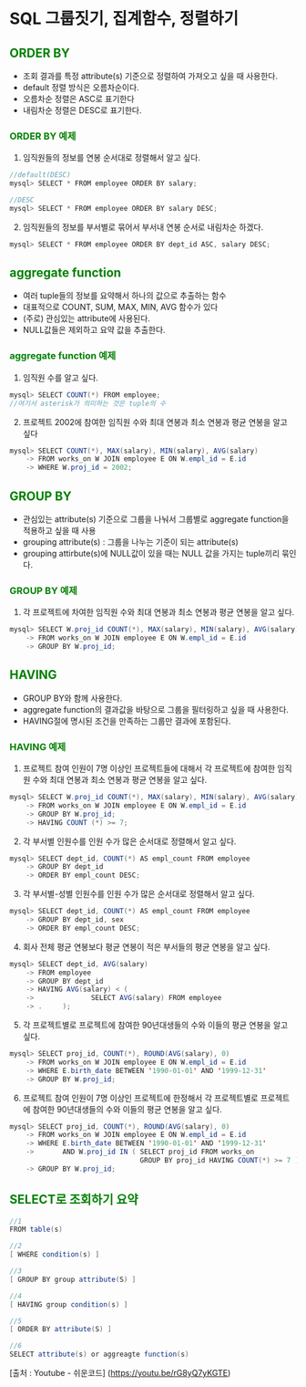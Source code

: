 # SQL 그룹짓기, 집계함수, 정렬하기
## <span style="color: green">ORDER BY</span>
- 조회 결과를 특정 attribute(s) 기준으로 정렬하여 가져오고 싶을 때 사용한다.
- default 정렬 방식은 오름차순이다.
- 오름차순 정렬은 ASC로 표기한다
- 내림차순 정렬은 DESC로 표기한다.

### <span style="color: green">ORDER BY 예제</span>
1. 임직원들의 정보를 연봉 순서대로 정렬해서 알고 싶다.

```java
//default(DESC)
mysql> SELECT * FROM employee ORDER BY salary;

//DESC
mysql> SELECT * FROM employee ORDER BY salary DESC;
```

2. 임직원들의 정보를 부서별로 묶어서 부서내 연봉 순서로 내림차순 하겠다.

```java
mysql> SELECT * FROM employee ORDER BY dept_id ASC, salary DESC;
```

## <span style="color: green">aggregate function</span>
- 여러 tuple들의 정보를 요약해서 하나의 값으로 추출하는 함수
- 대표적으로 COUNT, SUM, MAX, MIN, AVG 함수가 있다
- (주로) 관심있는 attribute에 사용된다.
- NULL값들은 제외하고 요약 값을 추출한다.


### <span style="color: green">aggregate function 예제</span>
1. 임직원 수를 알고 싶다.

```java
mysql> SELECT COUNT(*) FROM employee;
//여기서 asterisk가 의미하는 것은 tuple의 수
```

2. 프로젝트 2002에 참여한 임직원 수와 최대 연봉과 최소 연봉과 평균 연봉을 알고 싶다

```java
mysql> SELECT COUNT(*), MAX(salary), MIN(salary), AVG(salary)
    -> FROM works_on W JOIN employee E ON W.empl_id = E.id
    -> WHERE W.proj_id = 2002;
```

## <span style="color: green">GROUP BY</span>
- 관심있는 attribute(s) 기준으로 그룹을 나눠서 그룹별로 aggregate function을 적용하고 싶을 때 사용
- grouping attribute(s) : 그룹을 나누는 기준이 되는 attribute(s)
- grouping attirbute(s)에 NULL값이 있을 때는 NULL 값을 가지는 tuple끼리 묶인다.

### <span style="color: green">GROUP BY 예제</span>
1. 각 프로젝트에 차여한 임직원 수와 최대 연봉과 최소 연봉과 평균 연봉을 알고 싶다.

```java
mysql> SELECT W.proj_id COUNT(*), MAX(salary), MIN(salary), AVG(salary)
    -> FROM works_on W JOIN employee E ON W.empl_id = E.id
    -> GROUP BY W.proj_id;
```

## <span style="color: green">HAVING</span>
- GROUP BY와 함께 사용한다.
- aggregate function의 결과값을 바탕으로 그룹을 필터링하고 싶을 때 사용한다.
- HAVING절에 명시된 조건을 만족하는 그룹만 결과에 포함된다.

### <span style="color: green">HAVING 예제</span>
1. 프로젝트 참여 인원이 7명 이상인 프로젝트들에 대해서 각 프로젝트에 참여한 임직원 수와 최대 연봉과 최소 연봉과 평균 연봉을 알고 싶다.

```java
mysql> SELECT W.proj_id COUNT(*), MAX(salary), MIN(salary), AVG(salary)
    -> FROM works_on W JOIN employee E ON W.empl_id = E.id
    -> GROUP BY W.proj_id;
    -> HAVING COUNT (*) >= 7;
```

2. 각 부서별 인원수를 인원 수가 많은 순서대로 정렬해서 알고 싶다.

```java
mysql> SELECT dept_id, COUNT(*) AS empl_count FROM employee
    -> GROUP BY dept_id
    -> ORDER BY empl_count DESC;
```

3. 각 부서별-성별 인원수를 인원 수가 많은 순서대로 정렬해서 알고 싶다.

```java
mysql> SELECT dept_id, COUNT(*) AS empl_count FROM employee
    -> GROUP BY dept_id, sex
    -> ORDER BY empl_count DESC;
```

4. 회사 전체 평균 연봉보다 평균 연봉이 적은 부서들의 평균 연봉을 알고 싶다.

```java
mysql> SELECT dept_id, AVG(salary)
    -> FROM employee
    -> GROUP BY dept_id
    -> HAVING AVG(salary) < (
    ->              SELECT AVG(salary) FROM employee
    -> .     );
```

5. 각 프로젝트별로 프로젝트에 참여한 90년대생들의 수와 이들의 평균 연봉을 알고 싶다.


```java
mysql> SELECT proj_id, COUNT(*), ROUND(AVG(salary), 0)
    -> FROM works_on W JOIN employee E ON W.empl_id = E.id
    -> WHERE E.birth_date BETWEEN '1990-01-01' AND '1999-12-31'
    -> GROUP BY W.proj_id;
```

6. 프로젝트 참여 인원이 7명 이상인 프로젝트에 한정해서 각 프로젝트별로 프로젝트에 참여한 90년대생들의 수와 이들의 평균 연봉을 알고 싶다.

```java
mysql> SELECT proj_id, COUNT(*), ROUND(AVG(salary), 0)
    -> FROM works_on W JOIN employee E ON W.empl_id = E.id
    -> WHERE E.birth_date BETWEEN '1990-01-01' AND '1999-12-31'
    ->       AND W.proj_id IN ( SELECT proj_id FROM works_on
                                GROUP BY proj_id HAVING COUNT(*) >= 7 )
    -> GROUP BY W.proj_id;
```

## <span style="color: green">SELECT로 조회하기 요약</span>

```java
//1
FROM table(s)

//2
[ WHERE condition(s) ]

//3
[ GROUP BY group attribute(S) ]

//4
[ HAVING group condition(s) ]

//5
[ ORDER BY attribute(S) ]

//6
SELECT attribute(s) or aggreagte function(s)
```


[출처 : Youtube - 쉬운코드] (https://youtu.be/rG8yQ7yKGTE)